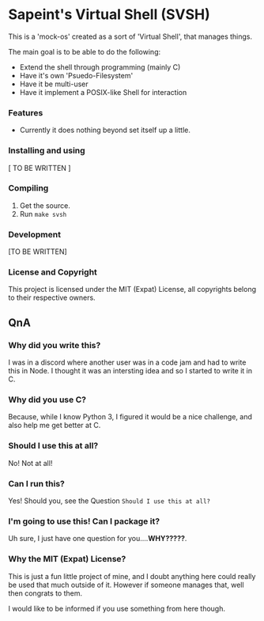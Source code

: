 # Sapeint's Virtual Shell (SVSH)
 This is a 'mock-os' created as a sort of 'Virtual Shell', that manages things.

The main goal is to be able to do the following:
- Extend the shell through programming (mainly C)
- Have it's own 'Psuedo-Filesystem'
- Have it be multi-user
- Have it implement a POSIX-like Shell for interaction

### Features  
- Currently it does nothing beyond set itself up a little.

### Installing and using   
[ TO BE WRITTEN ]

### Compiling  
1. Get the source.
2. Run `make svsh`

### Development  
[TO BE WRITTEN]

### License and Copyright  
This project is licensed under the MIT (Expat) License, all copyrights belong to their respective owners.

## QnA  
### Why did you write this?  
I was in a discord where another user was in a code jam and had to write this in Node. I thought it was an intersting idea and so I started to write it in C.

### Why did you use C?  
Because, while I know Python 3, I figured it would be a nice challenge, and also help me get better at C.

### Should I use this at all?  
No! Not at all!

### Can I run this?  
Yes! Should you, see the Question `Should I use this at all?`

### I'm going to use this! Can I package it?
Uh sure, I just have one question for you....**WHY?????**.

### Why the MIT (Expat) License?  
This is just a fun little project of mine, and I doubt anything here could really be used that much outside of it. However if someone manages that, well then congrats to them.

I would like to be informed if you use something from here though.
